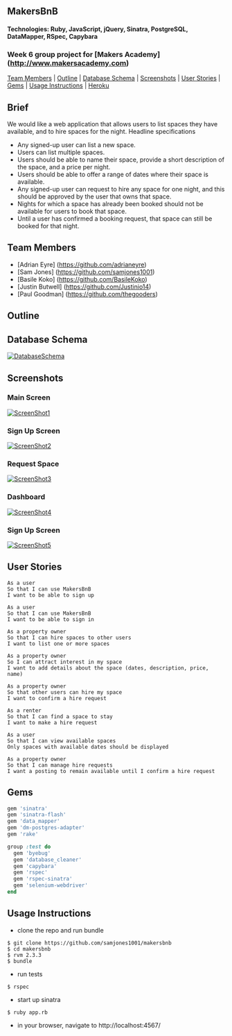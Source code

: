 ## MakersBnB
#### Technologies: Ruby, JavaScript, jQuery, Sinatra, PostgreSQL, DataMapper, RSpec, Capybara 
### Week 6 group project for [Makers Academy] (http://www.makersacademy.com)
[Team Members](#team-members) | [Outline](#outline) | [Database Schema](#database-schema) | [Screenshots](#screenshots) | [User Stories](#user-stories) | [Gems](#gems) | [Usage Instructions](#usage-instructions) | [Heroku](https://makersbestbnb.herokuapp.com/)

## Brief
We would like a web application that allows users to list spaces they have available, and to hire spaces for the night.
Headline specifications

 * Any signed-up user can list a new space.
 * Users can list multiple spaces.
 * Users should be able to name their space, provide a short description of the space, and a price per night.
 * Users should be able to offer a range of dates where their space is available.
 * Any signed-up user can request to hire any space for one night, and this should be approved by the user that owns that space.
 * Nights for which a space has already been booked should not be available for users to book that space.
 * Until a user has confirmed a booking request, that space can still be booked for that night.

## Team Members
* [Adrian Eyre] (https://github.com/adrianeyre)
* [Sam Jones] (https://github.com/samjones1001)
* [Basile Koko] (https://github.com/BasileKoko)
* [Justin Butwell] (https://github.com/Justinio14)
* [Paul Goodman] (https://github.com/thegooders)

## Outline

## Database Schema
[![DatabaseSchema](https://raw.githubusercontent.com/samjones1001/makersbnb/master/images/DatabaseSchema.png)](https://raw.githubusercontent.com/samjones1001/makersbnb/master/images/DatabaseSchema.png "Database Chema")

## Screenshots
### Main Screen
[![ScreenShot1](https://raw.githubusercontent.com/samjones1001/makersbnb/master/images/screenshot1.png)](https://raw.githubusercontent.com/samjones1001/makersbnb/master/images/screenshot1.png "Screen Shot 1")
### Sign Up Screen
[![ScreenShot2](https://raw.githubusercontent.com/samjones1001/makersbnb/master/images/screenshot2.png)](https://raw.githubusercontent.com/samjones1001/makersbnb/master/images/screenshot2.png "Screen Shot 2")
### Request Space
[![ScreenShot3](https://raw.githubusercontent.com/samjones1001/makersbnb/master/images/screenshot3.png)](https://raw.githubusercontent.com/samjones1001/makersbnb/master/images/screenshot3.png "Screen Shot 3")
### Dashboard
[![ScreenShot4](https://raw.githubusercontent.com/samjones1001/makersbnb/master/images/screenshot4.png)](https://raw.githubusercontent.com/samjones1001/makersbnb/master/images/screenshot4.png "Screen Shot 4")
### Sign Up Screen
[![ScreenShot5](https://raw.githubusercontent.com/samjones1001/makersbnb/master/images/screenshot5.png)](https://raw.githubusercontent.com/samjones1001/makersbnb/master/images/screenshot5.png "Screen Shot 5")

## User Stories
```
As a user
So that I can use MakersBnB
I want to be able to sign up

As a user
So that I can use MakersBnB
I want to be able to sign in

As a property owner
So that I can hire spaces to other users
I want to list one or more spaces

As a property owner
So I can attract interest in my space
I want to add details about the space (dates, description, price, name)

As a property owner
So that other users can hire my space
I want to confirm a hire request

As a renter
So that I can find a space to stay
I want to make a hire request 

As a user
So that I can view available spaces
Only spaces with available dates should be displayed

As a property owner
So that I can manage hire requests
I want a posting to remain available until I confirm a hire request 
```

## Gems
```ruby
gem 'sinatra'
gem 'sinatra-flash'
gem 'data_mapper'
gem 'dm-postgres-adapter'
gem 'rake'

group :test do
  gem 'byebug'
  gem 'database_cleaner'
  gem 'capybara'
  gem 'rspec'
  gem 'rspec-sinatra'
  gem 'selenium-webdriver'
end
```

## Usage Instructions
* clone the repo and run bundle
```shell
$ git clone https://github.com/samjones1001/makersbnb
$ cd makersbnb
$ rvm 2.3.3
$ bundle
```
* run tests
```shell
$ rspec
```
* start up sinatra
```shell
$ ruby app.rb
```
* in your browser, navigate to http://localhost:4567/ 
